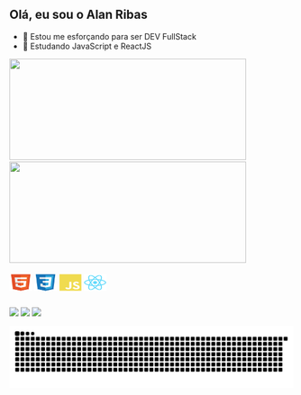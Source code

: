 ## Olá, eu sou o Alan Ribas
- 👀 Estou me esforçando para ser DEV FullStack
- 🌱 Estudando JavaScript e ReactJS

<div style="display: inline-inlineblock">
  <a href="https://github.com/Alan-RiBas" >
  <img style="display: inline" width="420em" height="180em" src="https://github-readme-stats.vercel.app/api?username=Alan-RiBas&show_icons=true&theme=dark&include_all_commits=true&count_private=true"/>
  <img style="display: inline-block" width="420em" height="180em" src="https://github-readme-stats.vercel.app/api/top-langs/?username=Alan-RiBas&layout=compact&langs_count=7&theme=dark"/>
</div>
  
  </div>
<div style="display: inline-block"><br>
  <img align="center" alt="Alan-HTML" height="30" width="40" src="https://raw.githubusercontent.com/devicons/devicon/master/icons/html5/html5-original.svg">
  <img align="center" alt="Alan-CSS" height="30" width="40" src="https://raw.githubusercontent.com/devicons/devicon/master/icons/css3/css3-original.svg">
  <img align="center" alt="Alan-Js" height="30" width="40" src="https://raw.githubusercontent.com/devicons/devicon/master/icons/javascript/javascript-plain.svg">
  <img align="center" alt="Alan-React" height="30" width="40" src="https://raw.githubusercontent.com/devicons/devicon/master/icons/react/react-original.svg">
</div>

##

<div> 
  <a href="https://instagram.com/alan.b.ribas" target="_blank"><img src="https://img.shields.io/badge/-Instagram-%23E4405F?style=for-the-badge&logo=instagram&logoColor=white" target="_blank"></a>
 	<a href = "mailto:alanbatista.ribas@gmail.com"><img src="https://img.shields.io/badge/-Gmail-%23333?style=for-the-badge&logo=gmail&logoColor=white" target="_blank"></a>
  <a href="https://www.linkedin.com/in/alan-batista-2b60a61a2/" target="_blank"><img src="https://img.shields.io/badge/-LinkedIn-%230077B5?style=for-the-badge&logo=linkedin&logoColor=white" target="_blank"></a> 
 
  ![Snake animation](https://github.com/Alan-RiBas/Alan-RiBas/blob/output/github-contribution-grid-snake.svg)
 
</div>
